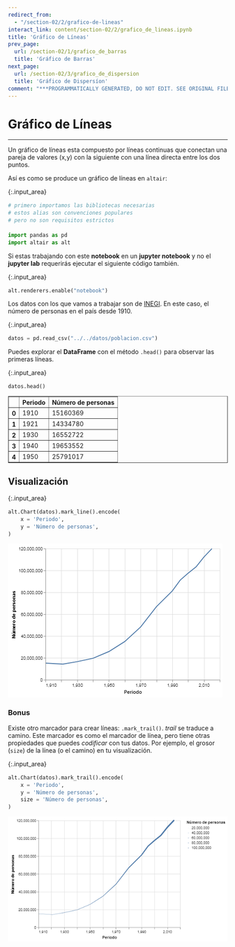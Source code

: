 ```yaml
---
redirect_from:
  - "/section-02/2/grafico-de-lineas"
interact_link: content/section-02/2/grafico_de_lineas.ipynb
title: 'Gráfico de Líneas'
prev_page:
  url: /section-02/1/grafico_de_barras
  title: 'Gráfico de Barras'
next_page:
  url: /section-02/3/grafico_de_dispersion
  title: 'Gráfico de Dispersíon'
comment: "***PROGRAMMATICALLY GENERATED, DO NOT EDIT. SEE ORIGINAL FILES IN /content***"
---
```


# Gráfico de Líneas

***
Un gráfico de líneas esta compuesto por líneas continuas que conectan una pareja de valores (x,y) con la siguiente con una línea directa entre los dos puntos.

Así es como se produce un gráfico de líneas en `altair`:



{:.input_area}
```python
# primero importamos las bibliotecas necesarias
# estos alias son convenciones populares
# pero no son requisitos estrictos

import pandas as pd
import altair as alt
```


Si estas trabajando con este __notebook__ en un __jupyter notebook__ y no el __jupyter lab__ requerirás ejecutar el siguiente código también.



{:.input_area}
```python
alt.renderers.enable("notebook")
```


Los datos con los que vamos a trabajar son de [INEGI](https://inegi.org.mx). En este caso, el número de personas en el país desde 1910.



{:.input_area}
```python
datos = pd.read_csv("../../datos/poblacion.csv")
```


Puedes explorar el __DataFrame__ con el método `.head()` para observar las primeras líneas.



{:.input_area}
```python
datos.head()
```





<div markdown="0">
<div>
<style scoped>
    .dataframe tbody tr th:only-of-type {
        vertical-align: middle;
    }

    .dataframe tbody tr th {
        vertical-align: top;
    }

    .dataframe thead th {
        text-align: right;
    }
</style>
<table border="1" class="dataframe">
  <thead>
    <tr style="text-align: right;">
      <th></th>
      <th>Periodo</th>
      <th>Número de personas</th>
    </tr>
  </thead>
  <tbody>
    <tr>
      <th>0</th>
      <td>1910</td>
      <td>15160369</td>
    </tr>
    <tr>
      <th>1</th>
      <td>1921</td>
      <td>14334780</td>
    </tr>
    <tr>
      <th>2</th>
      <td>1930</td>
      <td>16552722</td>
    </tr>
    <tr>
      <th>3</th>
      <td>1940</td>
      <td>19653552</td>
    </tr>
    <tr>
      <th>4</th>
      <td>1950</td>
      <td>25791017</td>
    </tr>
  </tbody>
</table>
</div>
</div>



## Visualización



{:.input_area}
```python
alt.Chart(datos).mark_line().encode(
    x = 'Periodo',
    y = 'Número de personas',
)
```





![png](../../images/section-02/2/grafico_de_lineas_9_0.png)



### Bonus
Existe otro marcador para crear líneas: `.mark_trail()`. 
_trail_ se traduce a camino. Este marcador es como el marcador de línea, pero tiene otras propiedades que puedes _codificar_ con tus datos. Por ejemplo, el grosor (`size`) de la línea (o el camino) en tu visualización.



{:.input_area}
```python
alt.Chart(datos).mark_trail().encode(
    x = 'Periodo',
    y = 'Número de personas',
    size = 'Número de personas',
)
```





![png](../../images/section-02/2/grafico_de_lineas_11_0.png)


